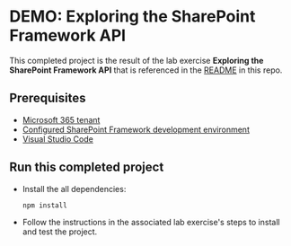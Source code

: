 # DEMO: Exploring the SharePoint Framework API

This completed project is the result of the lab exercise **Exploring the SharePoint Framework API** that is referenced in the [README](../../README.md) in this repo.

## Prerequisites

- [Microsoft 365 tenant](https://developer.microsoft.com/en-us/microsoft-365/dev-program?ocid=MSlearn)
- [Configured SharePoint Framework development environment](https://docs.microsoft.com/sharepoint/dev/spfx/set-up-your-development-environment)
- [Visual Studio Code](https://code.visualstudio.com/)

## Run this completed project

- Install the all dependencies:

    ```shell
    npm install
    ```

- Follow the instructions in the associated lab exercise's steps to install and test the project.
